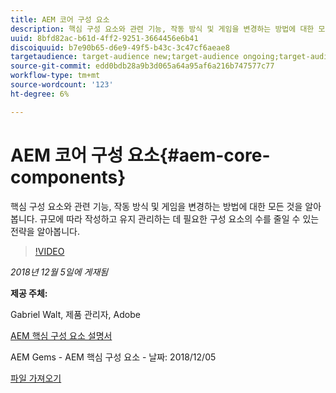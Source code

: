 ```yaml
---
title: AEM 코어 구성 요소
description: 핵심 구성 요소와 관련 기능, 작동 방식 및 게임을 변경하는 방법에 대한 모든 것을 알아봅니다. 규모에 따라 작성하고 유지 관리하는 데 필요한 구성 요소의 수를 줄일 수 있는 전략을 알아봅니다.
uuid: 8bfd82ac-b61d-4ff2-9251-3664456e6b41
discoiquuid: b7e90b65-d6e9-49f5-b43c-3c47cf6aeae8
targetaudience: target-audience new;target-audience ongoing;target-audience upgrader
source-git-commit: edd0bdb28a9b3d065a64a95af6a216b747577c77
workflow-type: tm+mt
source-wordcount: '123'
ht-degree: 6%

---
```


# AEM 코어 구성 요소{#aem-core-components}

핵심 구성 요소와 관련 기능, 작동 방식 및 게임을 변경하는 방법에 대한 모든 것을 알아봅니다. 규모에 따라 작성하고 유지 관리하는 데 필요한 구성 요소의 수를 줄일 수 있는 전략을 알아봅니다.

>[!VIDEO](https://video.tv.adobe.com/v/25674/)

*2018년 12월 5일에 게재됨*

**제공 주체:**

Gabriel Walt, 제품 관리자, Adobe

[AEM 핵심 구성 요소 설명서](https://helpx.adobe.com/experience-manager/core-components/user-guide.html)

AEM Gems - AEM 핵심 구성 요소 - 날짜: 2018/12/05

[파일 가져오기](assets/aem-gems-aem-sitescorecomponents-12052018.pdf)
